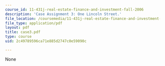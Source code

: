 ```yaml
---
course_id: 11-431j-real-estate-finance-and-investment-fall-2006
description: 'Case Assignment 3: One Lincoln Street.'
file_location: /coursemedia/11-431j-real-estate-finance-and-investment-fall-2006/2c49789596ca71e885d2747c0e59090c_case3.pdf
file_type: application/pdf
layout: pdf
title: case3.pdf
type: course
uid: 2c49789596ca71e885d2747c0e59090c

---
```

None